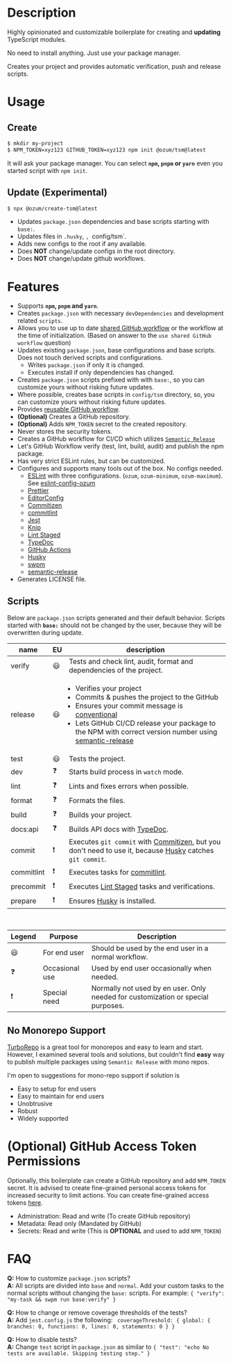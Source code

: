 # Description

Highly opinionated and customizable boilerplate for creating and **updating** TypeScript modules.

No need to install anything. Just use your package manager.

Creates your project and provides automatic verification, push and release scripts.

# Usage

## Create

```sh
$ mkdir my-project
$ NPM_TOKEN=xyz123 GITHUB_TOKEN=xyz123 npm init @ozum/tsm@latest
```

It will ask your package manager. You can select **`npm`, `pnpm` or `yarn`** even you started script with `npm init`.

## Update (Experimental)

```sh
$ npx @ozum/create-tsm@latest
```

- Updates `package.json` dependencies and base scripts starting with `base:`.
- Updates files in `.husky`, `, `config/tsm`.
- Adds new configs to the root if any available.
- Does **NOT** change/update configs in the root directory.
- Does **NOT** change/update github workflows.

# Features

- Supports **`npm`, `pnpm` and `yarn`**.
- Creates `package.json` with necessary `devDependencies` and development related `scripts`.
- Allows you to use up to date [shared GitHub workflow](https://github.com/ozum/create-tsm/blob/main/.github/workflows/base-build-and-test.yml) or the workflow at the time of initialization. (Based on answer to the `use shared GitHub workflow` question)
- Updates existing `package.json`, base configurations and base scripts. Does not touch derived scripts and configurations.
  - Writes `package.json` if only it is changed.
  - Executes install if only dependencies has changed.
- Creates `package.json` scripts prefixed with with `base:`, so you can customize yours without risking future updates.
- Where possible, creates base scripts in `config/tsm` directory, so, you can customize yours without risking future updates.
- Provides [reusable GitHub workflow](https://docs.github.com/en/actions/using-workflows/reusing-workflows).
- **(Optional)** Creates a GitHub repository.
- **(Optional)** Adds `NPM_TOKEN` secret to the created repository.
- Never stores the security tokens.
- Creates a GitHub workflow for CI/CD which utilizes [`Semantic Release`](https://semantic-release.gitbook.io/semantic-release/)
- Let's GitHub Workflow verify (test, lint, build, audit) and publish the npm package.
- Has very strict ESLint rules, but can be customized.
- Configures and supports many tools out of the box. No configs needed.
  - [ESLint](https://eslint.org/) with three configurations. (`ozum`, `ozum-minimum`, `ozum-maximum`). See [eslint-config-ozum](https://www.npmjs.com/package/eslint-config-ozum)
  - [Prettier](https://prettier.io/)
  - [EditorConfig](https://editorconfig.org/)
  - [Commitizen](http://commitizen.github.io/cz-cli/)
  - [commitlint](https://commitlint.js.org/)
  - [Jest](https://jestjs.io/)
  - [Knip](https://github.com/webpro/knip)
  - [Lint Staged](https://github.com/okonet/lint-staged)
  - [TypeDoc](https://typedoc.org/)
  - [GitHub Actions](https://docs.github.com/en/actions)
  - [Husky](https://typicode.github.io/husky/)
  - [swpm](https://github.com/deinsoftware/swpm)
  - [semantic-release](https://semantic-release.gitbook.io/semantic-release)
- Generates LICENSE file.

## Scripts

Below are `package.json` scripts generated and their default behavior. Scripts started with **`base:`** should not be changed by the user, because they will be overwritten during update.

| name       | EU                       | description                                                                                                                                                                                                                                                                                                                                                                      |
| ---------- | ------------------------ | -------------------------------------------------------------------------------------------------------------------------------------------------------------------------------------------------------------------------------------------------------------------------------------------------------------------------------------------------------------------------------- |
| verify     | :smiley:                 | Tests and check lint, audit, format and dependencies of the project.                                                                                                                                                                                                                                                                                                             |
| release    | :smiley:                 | <ul style="padding-left:15px"><li>Verifies your project</li><li>Commits & pushes the project to the GitHub</li><li>Ensures your commit message is [conventional](https://www.conventionalcommits.org/)</li><li>Lets GitHub CI/CD release your package to the NPM with correct version number using [semantic-release](https://semantic-release.gitbook.io/semantic-release)</li> |
| test       | :smiley:                 | Tests the project.                                                                                                                                                                                                                                                                                                                                                               |
| dev        | :question:               | Starts build process in `watch` mode.                                                                                                                                                                                                                                                                                                                                            |
| lint       | :question:               | Lints and fixes errors when possible.                                                                                                                                                                                                                                                                                                                                            |
| format     | :question:               | Formats the files.                                                                                                                                                                                                                                                                                                                                                               |
| build      | :question:               | Builds your project.                                                                                                                                                                                                                                                                                                                                                             |
| docs:api   | :question:               | Builds API docs with [TypeDoc](https://typedoc.org/).                                                                                                                                                                                                                                                                                                                            |
| commit     | :heavy_exclamation_mark: | Executes `git commit` with [Commitizen](http://commitizen.github.io/cz-cli/), but you don't need to use it, because [Husky](https://typicode.github.io/husky/) catches `git commit`.                                                                                                                                                                                             |
| commitlint | :heavy_exclamation_mark: | Executes tasks for [commitlint](https://commitlint.js.org/).                                                                                                                                                                                                                                                                                                                     |
| precommit  | :heavy_exclamation_mark: | Executes [Lint Staged](https://github.com/okonet/lint-staged) tasks and verifications.                                                                                                                                                                                                                                                                                           |
| prepare    | :heavy_exclamation_mark: | Ensures [Husky](https://typicode.github.io/husky/) is installed.                                                                                                                                                                                                                                                                                                                 |

<br/>

| Legend                   | Purpose        | Description                                                                      |
| ------------------------ | -------------- | -------------------------------------------------------------------------------- |
| :smiley:                 | For end user   | Should be used by the end user in a normal workflow.                             |
| :question:               | Occasional use | Used by end user occasionally when needed.                                       |
| :heavy_exclamation_mark: | Special need   | Normally not used by en user. Only needed for customization or special purposes. |

## No Monorepo Support

[TurboRepo](https://turbo.build/repo) is a great tool for monorepos and easy to learn and start. However, I examined several tools and solutions, but couldn't find **easy** way to publish multiple packages using `Semantic Release` with mono repos.

I'm open to suggestions for mono-repo support if solution is

- Easy to setup for end users
- Easy to maintain for end users
- Unobtrusive
- Robust
- Widely supported

# (Optional) GitHub Access Token Permissions

Optionally, this boilerplate can create a GitHub repository and add `NPM_TOKEN` secret. It is advised to create fine-grained personal access tokens for increased security to limit actions. You can create fine-grained access tokens [here](https://github.com/settings/personal-access-tokens/new).

- Administration: Read and write (To create GitHub repository)
- Metadata: Read only (Mandated by GitHub)
- Secrets: Read and write (This is **OPTIONAL** and used to add `NPM_TOKEN`)

# FAQ

**Q:** How to customize `package.json` scripts?<br/>
**A:** All scripts are divided into `base` and `normal`. Add your custom tasks to the normal scripts without changing the `base:` scripts. For example: `{ "verify": "my-task && swpm run base:verify" }`

**Q:** How to change or remove coverage thresholds of the tests?<br/>
**A:** Add `jest.config.js` the following: ` coverageThreshold: { global: { branches: 0, functions: 0, lines: 0, statements: 0 } }`

**Q:** How to disable tests?<br/>
**A:** Change `test` script in `package.json` as similar to `{ "test": "echo No tests are available. Skipping testing step." }`
